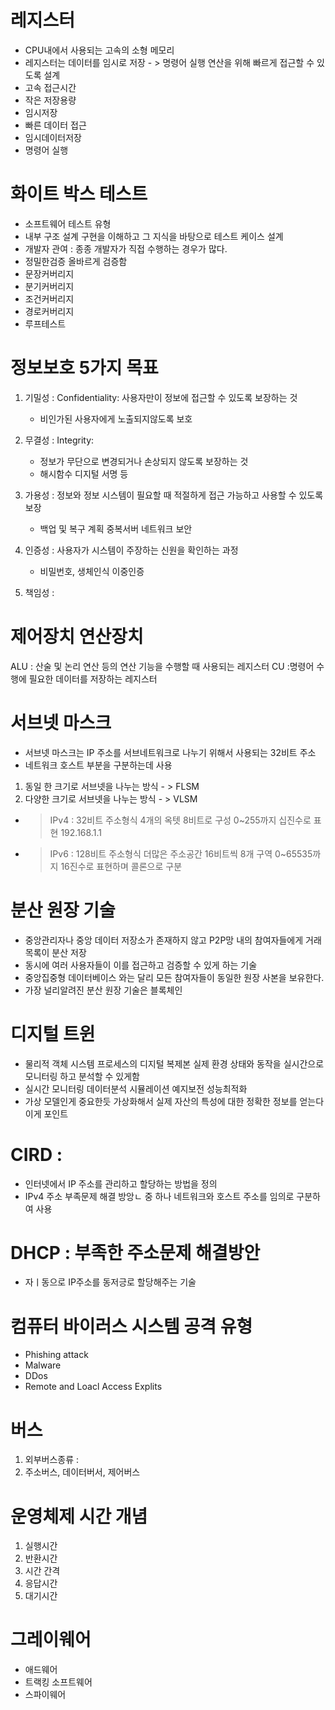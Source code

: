 
# 레지스터 

- CPU내에서 사용되는 고속의 소형 메모리
- 레지스터는 데이터를 임시로 저장 - > 명령어 실행 연산을 위해 빠르게 접근할 수 있도록 설계
- 고속 접근시간
- 작은 저장용량
- 임시저장 
- 빠른 데이터 접근
- 임시데이터저장
- 명령어 실행


# 화이트 박스 테스트
- 소프트웨어 테스트 유형 
- 내부 구조 설계 구현을 이해하고 그 지식을 바탕으로 테스트 케이스 설계
- 개발자 관여 : 종종 개발자가 직접 수행하는 경우가 많다.
- 정밀한검증 올바르게 검증함
- 문장커버리지
- 분기커버리지
- 조건커버리지
- 경로커버리지
- 루프테스트

# 정보보호 5가지 목표
1. 기밀성 : Confidentiality: 사용자만이 정보에 접근할 수 있도록 보장하는 것
   - 비인가된 사용자에게 노출되지않도록 보호 

2. 무결성 : Integrity: 
   - 정보가 무단으로 변경되거나 손상되지 않도록 보장하는 것
   - 해시함수 디지털 서명 등

3. 가용성 : 정보와 정보 시스템이 필요할 때 적절하게 접근 가능하고 사용할 수 있도록 보장
   - 백업 및 복구 계획 중복서버 네트워크 보안

4. 인증성 : 사용자가 시스템이 주장하는 신원을 확인하는 과정
   - 비밀번호, 생체인식 이중인증

5. 책임성 : 

# 제어장치 연산장치 
ALU : 산술 및 논리 연산 등의 연산 기능을 수행할 때 사용되는 레지스터 
CU :명령어 수행에 필요한 데이터를 저장하는 레지스터 



# 서브넷 마스크 

- 서브넷 마스크는 IP 주소를 서브네트워크로 나누기 위해서 사용되는 32비트 주소 
- 네트워크 호스트 부분을 구분하는데 사용
1. 동일 한 크기로 서브넷을 나누는 방식 - > FLSM 
2. 다양한 크기로 서브넷을 나누는 방식 - > VLSM 

 - > IPv4 : 32비트 주소형식 4개의 옥텟 8비트로 구성 
   > 0~255까지 십진수로 표현 192.168.1.1
   
- > IPv6 : 128비트 주소형식   더많은 주소공간 16비트씩 8개 구역
  > 0~65535까지 16진수로 표현하며 콜론으로 구분 

# 분산 원장 기술
- 중앙관리자나 중앙 데이터 저장소가 존재하지 않고 P2P망 내의 참여자들에게 거래 목록이 분산 저장
- 동시에 여러 사용자들이 이를 접근하고 검증할 수 있게 하는 기술 
- 중앙집중형 데이터베이스 와는 달리 모든 참여자들이 동일한 원장 사본을 보유한다.
- 가장 널리알려진 분산 원장 기술은 블록체인 


# 디지털 트윈
- 물리적 객체 시스템 프로세스의 디지털 복제본 실제 환경 상태와 동작을 실시간으로 모니터링 하고 분석할 수 있게함
- 실시간 모니터링 데이터분석 시뮬레이션 예지보전 성능최적화
- 가상 모델인게 중요한듯 가상화해서 실제 자산의 특성에 대한 정확한 정보를 얻는다 이게 포인트


# CIRD :
- 인터넷에서 IP 주소를 관리하고 할당하는 방법을 정의 
- IPv4 주소 부족문제 해결 방앙ㄴ 중 하나 네트워크와 호스트 주소를 임의로 구분하여 사용 

# DHCP : 부족한 주소문제 해결방안 
- 자ㅣ동으로 IP주소를 동저긍로 할당해주는 기술 


# 컴퓨터 바이러스 시스템 공격 유형 
- Phishing attack
- Malware
- DDos
- Remote and Loacl Access Explits

# 버스 
1. 외부버스종류 :
2. 주소버스, 데이터버서, 제어버스


# 운영체제 시간 개념 
1. 실행시간 
2. 반환시간
3. 시간 간격
4. 응답시간
5. 대기시간



# 그레이웨어 
- 애드웨어 
- 트랙킹 소프트웨어
- 스파이웨어

